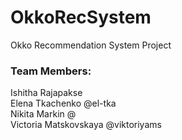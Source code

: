 # OkkoRecSystem

Okko Recommendation System Project  


### Team Members:  
  
Ishitha Rajapakse  
Elena Tkachenko @el-tka  
Nikita Markin @  
Victoria Matskovskaya @viktoriyams  
